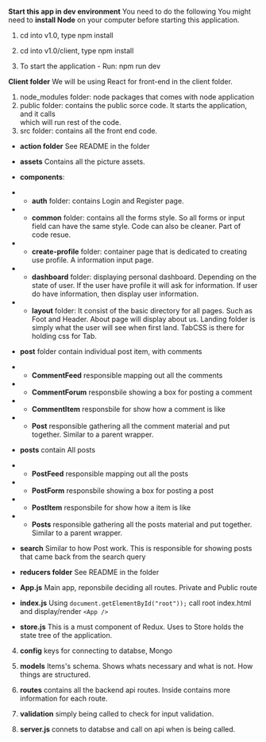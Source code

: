 **Start this app in dev environment** You need to do the following
You might need to **install Node** on your computer before starting this application. 

1. cd into v1.0, type
npm install

2. cd into v1.0/client, type
npm install

3. To start the application - Run:
npm run dev

**Client folder**
We will be using React for front-end in the client folder.
1. node_modules folder: node packages that comes with node application
2. public folder: contains the public sorce code. It starts the application, and it calls <div id="root"></div> which will run rest of the code.
3. src folder: contains all the front end code.
* **action folder**
See README in the folder
* **assets**
Contains all the picture assets.
* **components**:
* * **auth** folder:
contains Login and Register page.
* * **common** folder:
contains all the forms style. So all forms or input field can have the same style. Code can also be cleaner. Part of code resue. 
* * **create-profile** folder:
container page that is dedicated to creating use profile. A information input page. 
* * **dashboard** folder:
displaying personal dashboard. Depending on the state of user. If the user have profile it will ask for information. If user do have information, then display user information.
* * **layout** folder:
It consist of the basic directory for all pages. Such as Foot and Header. About page will display about us. Landing folder is simply what the user will see when first land. TabCSS is there for holding css for Tab. 
* **post** folder
contain individual post item, with comments
* * **CommentFeed**
responsible mapping out all the comments
* * **CommentForum**
responsbile showing a box for posting a comment
* * **CommentItem**
responsbile for show how a comment is like
* * **Post**
responsible gathering all the comment material and put together. Similar to a parent wrapper.
* **posts**
contain All posts
* * **PostFeed**
responsible mapping out all the posts
* * **PostForm**
responsbile showing a box for posting a post
* * **PostItem**
responsbile for show how a item is like
* * **Posts**
responsible gathering all the posts material and put together. Similar to a parent wrapper.

* **search**
Similar to how Post work. This is responsible for showing posts that came back from the search query

* **reducers folder**
See README in the folder

* **App.js**
Main app, reponsbile deciding all routes. Private and Public route

* **index.js**
Using ```document.getElementById("root"));``` call root index.html and display/render ```<App />``` 

* **store.js**
This is a must component of Redux. Uses to Store holds the state tree of the application. 

4. **config**
keys for connecting to databse, Mongo

5. **models**
Items's schema. Shows whats necessary and what is not. How things are structured. 

6. **routes**
contains all the backend api routes. Inside contains more information for each route. 

7. **validation**
simply being called to check for input validation.

8. **server.js**
connets to databse and call on api when is being called. 